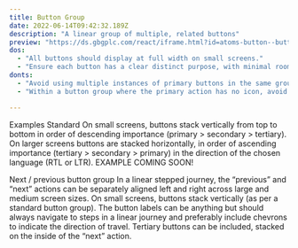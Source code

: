 ```yaml
---
title: Button Group
date: 2022-06-14T09:42:32.189Z
description: "A linear group of multiple, related buttons"
preview: "https://ds.gbgplc.com/react/iframe.html?id=atoms-button--button-element"
dos:
  - "All buttons should display at full width on small screens."
  - "Ensure each button has a clear distinct purpose, with minimal room for interpretation."
donts:
  - "Avoid using multiple instances of primary buttons in the same group."
  - "Within a button group where the primary action has no icon, avoid using icons on secondary and tertiary buttons."

---
```

Examples
Standard
On small screens, buttons stack vertically from top to bottom in order of descending importance (primary > secondary > tertiary). On larger screens buttons are stacked horizontally, in order of ascending importance (tertiary > secondary > primary) in the direction of the chosen language (RTL or LTR).
EXAMPLE COMING SOON!

Next / previous button group
In a linear stepped journey, the “previous” and “next” actions can be separately aligned left and right across large and medium screen sizes. On small screens, buttons stack vertically (as per a standard button group). The button labels can be anything but should always navigate to steps in a linear journey and preferably include chevrons to indicate the direction of travel. Tertiary buttons can be included, stacked on the inside of the “next” action.

